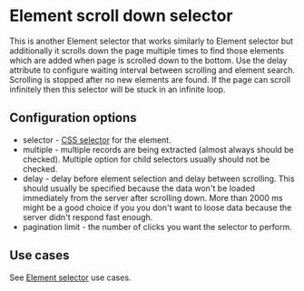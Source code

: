 # Element scroll down selector

This is another Element selector that works similarly to Element selector but
additionally it scrolls down the page multiple times to find those elements
which are added when page is scrolled down to the bottom. Use the delay
attribute to configure waiting interval between scrolling and element search.
Scrolling is stopped after no new elements are found. If the page can scroll
infinitely then this selector will be stuck in an infinite loop.

## Configuration options

-   selector - [CSS selector][css-selector] for the element.
-   multiple - multiple records are being extracted (almost always should be
    checked). Multiple option for child selectors usually should not be checked.
-   delay - delay before element selection and delay between scrolling. This
    should usually be specified because the data won't be loaded immediately from
    the server after scrolling down. More than 2000 ms might be a good choice if
    you you don't want to loose data because the server didn't respond fast enough.
-   pagination limit - the number of clicks you want the selector to perform.

## Use cases

See [Element selector][element-selector] use cases.

[element-selector]: Element%20selector.md
[css-selector]: ../CSS%20selector.md
